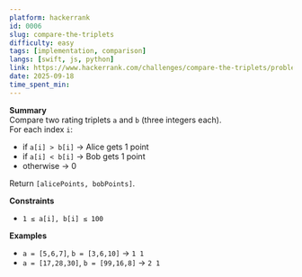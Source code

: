 ```yaml
---
platform: hackerrank
id: 0006
slug: compare-the-triplets
difficulty: easy
tags: [implementation, comparison]
langs: [swift, js, python]
link: https://www.hackerrank.com/challenges/compare-the-triplets/problem
date: 2025-09-18
time_spent_min:
---
```


**Summary**  
Compare two rating triplets `a` and `b` (three integers each).  
For each index `i`:
- if `a[i] > b[i]` → Alice gets 1 point
- if `a[i] < b[i]` → Bob gets 1 point
- otherwise → 0

Return `[alicePoints, bobPoints]`.

**Constraints**
- `1 ≤ a[i], b[i] ≤ 100`

**Examples**
- `a = [5,6,7]`, `b = [3,6,10]` → `1 1`
- `a = [17,28,30]`, `b = [99,16,8]` → `2 1`
